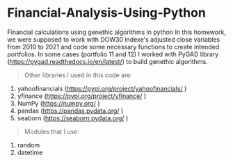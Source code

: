 # Financial-Analysis-Using-Python
Financial calculations using genethic algorithms in python
In this homework, we were supposed to work with DOW30 indexe's adjusted close variables from 2010 to 2021 and code some necessary functions to create intended portfolios.
In some cases (portfolio 11 and 12) I worked with PyGAD library (https://pygad.readthedocs.io/en/latest/) to build genethic algorithms.
>Other libraries I used in this code are:
  1. yahoofinancials (https://pypi.org/project/yahoofinancials/ )
  2. yfinance (https://pypi.org/project/yfinance/ )
  3. NumPy (https://numpy.org/ )
  4. pandas (https://pandas.pydata.org/ )
  5. seaborn (https://seaborn.pydata.org/ )
>Modules that I use:
  1. random
  2. datetime
